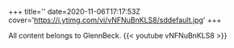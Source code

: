 +++
title=''
date=2020-11-06T17:17:53Z
cover='https://i.ytimg.com/vi/vNFNuBnKLS8/sddefault.jpg'
+++

All content belongs to GlennBeck.
{{< youtube vNFNuBnKLS8 >}}
